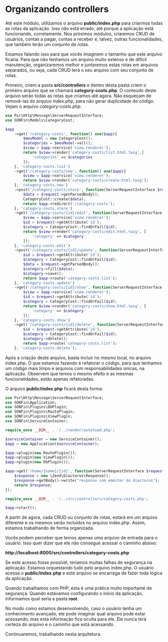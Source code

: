 # Organizando controllers

Até este módulo, utilizamos o arquivo **public/index.php** para criarmos todas as rotas da aplicação. Isso não está errado, até porque a aplicação está funcionando, corretamente. Nos próximos módulos, criaremos CRUD de usuários, contas a pagar, contas a receber e, talvez, outras funcionalidades, que também terão um conjunto de rotas.

Estamos falando isso para que vocês imaginem o tamanho que este arquivo ficaria. Para que não tenhamos um arquivo muito extenso e de difícil manutenção, organizaremos melhor e juntaremos estas rotas em arquivos separados, ou seja, cada CRUD terá o seu arquivo com seu conjunto de rotas.

Primeiro, criem a pasta **src/controllers** e dentro desta pasta criem o primeiro arquivo que se chamará **category-costs.php**. O conteúdo deste arquivo serão todas as rotas que criamos até agora. Não esqueçam de removê-las do arquivo index.php, para não gerar duplicidade de código. Vejam o arquivo *category-costs.php*.

```php
use Psr\Http\Message\ServerRequestInterface;
use SONFin\Models\CategoryCost;

$app
    ->get('/category-costs', function() use($app){
        $meuModel = new CategoryCost();
        $categories = $meuModel->all();
        $view = $app->service('view.renderer');
        return $view->render('category-costs/list.html.twig',[
            'categories' => $categories
        ]);
    }, 'category-costs.list')
    ->get('/category-costs/new', function() use($app){
        $view = $app->service('view.renderer');
        return $view->render('category-costs/create.html.twig');
    }, 'category-costs.new')
    ->post('/category-costs/store', function(ServerRequestInterface $request) use($app){
        $data = $request->getParsedBody();
        CategoryCost::create($data);
        return $app->redirect('/category-costs');
    }, 'category-costs.store')
    ->get('/category-costs/{id}/edit', function(ServerRequestInterface $request) use($app){
        $view = $app->service('view.renderer');
        $id = $request->getAttribute('id');
        $category = CategoryCost::findOrFail($id);
        return $view->render('category-costs/edit.html.twig', [
            'category' => $category
        ]);
    }, 'category-costs.edit')
    ->post('/category-costs/{id}/update', function(ServerRequestInterface $request) use($app) {
        $id = $request->getAttribute('id');
        $category = CategoryCost::findOrFail($id);
        $data = $request->getParsedBody();
        $category->fill($data);
        $category->save();
        return $app->route('category-costs.list');
    }, 'category-costs.update')
    ->get('/category-costs/{id}/show', function(ServerRequestInterface $request) use($app){
        $view = $app->service('view.renderer');
        $id = $request->getAttribute('id');
        $category = CategoryCost::findOrFail($id);
        return $view->render('category-costs/show.html.twig', [
            'category' => $category
        ]);
    }, 'category-costs.show')
    ->get('/category-costs/{id}/delete', function(ServerRequestInterface $request) use($app){
        $id = $request->getAttribute('id');
        $category = CategoryCost::findOrFail($id);
        $category->delete();
        return $app->route('category-costs.list');
    }, 'category-costs.delete');
```

Após a criação deste arquivo, basta incluir no mesmo local, no arquivo index.php. O que estamos fazendo é refatorar o código, para que tenhamos um código mais limpo e arquivos com responsabilidades únicas, na aplicação. Observem que temos o mesmo efeito e as mesmas funcionalidades, estão apenas refatoradas.

O arquivo **public/index.php** ficará desta forma:

```php
use Psr\Http\Message\ServerRequestInterface;
use SONFin\Application;
use SONFin\Plugins\DbPlugin;
use SONFin\Plugins\RoutePlugin;
use SONFin\Plugins\ViewPlugin;
use SONFin\ServiceContainer;

require_once __DIR__ . '/../vendor/autoload.php';

$serviceContainer = new ServiceContainer();
$app = new Application($serviceContainer);

$app->plugin(new RoutePlugin());
$app->plugin(new ViewPlugin());
$app->plugin(new DbPlugin());

$app->get('/home/{name}/{id}', function(ServerRequestInterface $request){
    $response = new \Zend\Diactoros\Response();
    $response->getBody()->write("response com emmiter do diactoros");
    return $response;
});

require_once __DIR__ . '/../src/controllers/category-costs.php';

$app->start();
```

A partir de agora, cada CRUD ou conjunto de rotas, estará em um arquivo diferente e os mesmos serão incluídos no arquivo index.php. Assim, estamos trabalhando de forma organizada.

Vocês podem perceber que temos apenas uma arquivo de entrada para o usuário. Isso quer dizer que ele não consegue acessar o caminho abaixo:

**http://localhost:8000/src/controllers/category-costs.php**

Se este acesso fosse possível, teríamos muitas falhas de segurança na aplicação. Estamos orquestando tudo pelo arquivo index.php. O usuário acessa o **public/index.php** e este arquivo se encarrega de fazer toda lógica da aplicação.

Quando trabalhamos com PHP, esta é uma prática muito importante de segurança. Quando estávamos configurando o início da aplicação, informamos qual seria a pasta **root**.

No modo como estamos desenvolvendo, caso o usuário tenha um conhecimento avançado, ele pode imaginar qual arquivo pode estar acessando, mas esta informação fica oculta para ele. Ele nunca terá certeza do arquivo e o caminho que está acessando.

Continuaremos, trabalhando nesta arquitetura.